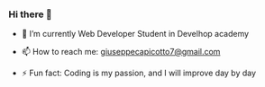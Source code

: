 ### Hi there 👋

- 🌱 I’m currently Web Developer Student in Develhop academy

- 📫 How to reach me: giuseppecapicotto7@gmail.com

- ⚡ Fun fact: Coding is my passion, and I will improve day by day
